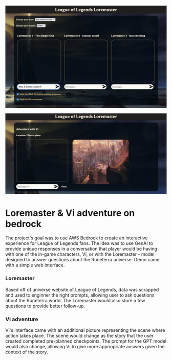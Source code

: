 ![](readme1.png)

![](readme2.png)

# Loremaster & Vi adventure on bedrock
The project's goal was to use AWS Bedrock to create an interactive experience for League of Legends fans. The
idea was to use GenAI to provide unique responses in a conversation that player would be having with one of the
in-game characters, Vi, or with the Loremaster - model designed to answer questions about the Runeterra
universe. Demo came with a simple web interface.

### Loremaster
Based off of universe website of League of Legends, data was scrapped and used to enginner the right prompts,
allowing user to ask questions about the Runeterra world. The Loremaster would also store a few questions to provide better follow-up.


### Vi adventure
Vi's interface came with an additional picture representing the scene where action takes place. The scene would change as the story 
that the user created completed pre-planned checkpoints. The prompt for the GPT model would also change, allowing Vi to give more appriopriate
answers given the context of the story.
